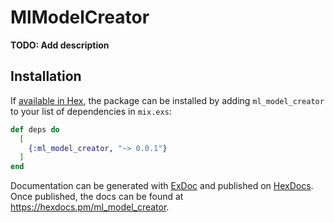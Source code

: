 # MlModelCreator

**TODO: Add description**

## Installation

If [available in Hex](https://hex.pm/docs/publish), the package can be installed
by adding `ml_model_creator` to your list of dependencies in `mix.exs`:

```elixir
def deps do
  [
    {:ml_model_creator, "~> 0.0.1"}
  ]
end
```

Documentation can be generated with [ExDoc](https://github.com/elixir-lang/ex_doc)
and published on [HexDocs](https://hexdocs.pm). Once published, the docs can
be found at <https://hexdocs.pm/ml_model_creator>.
